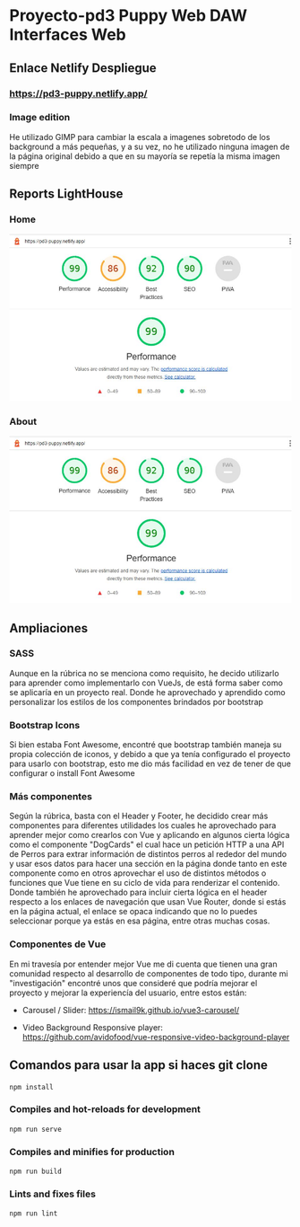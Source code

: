 # Proyecto-pd3 Puppy Web DAW Interfaces Web

## Enlace Netlify Despliegue

### https://pd3-puppy.netlify.app/


### Image edition
He utilizado GIMP para cambiar la escala a imagenes sobretodo de los background a más pequeñas, y a su vez, no he utilizado ninguna imagen de la página original debido a que en su mayoría se repetía la misma imagen siempre

## Reports LightHouse

### Home


<img src="./doc/home-lighthouse.JPG" alt="Report Home Lighthouse">

### About

<img src="./doc/home-lighthouse.JPG" alt="Report About Lighthouse">

## Ampliaciones

### SASS
Aunque en la rúbrica no se menciona como requisito, he decido utilizarlo para aprender como implementarlo con VueJs, de está forma saber como se aplicaría en un proyecto real.
Donde he aprovechado y aprendido como personalizar los estilos de los componentes brindados por bootstrap

### Bootstrap Icons
Si bien estaba Font Awesome, encontré que bootstrap también maneja su propia colección de iconos, y debido a que ya tenía configurado el proyecto para usarlo con bootstrap, esto me dio más facilidad en vez de tener de que configurar o install Font Awesome

### Más componentes
Según la rúbrica, basta con el Header y Footer, he decidido crear más componentes para diferentes utilidades los cuales he aprovechado para aprender mejor como crearlos con Vue y aplicando en algunos cierta lógica como el componente "DogCards" el cual hace un petición HTTP a una API de Perros para extrar información de distintos perros al rededor del mundo y usar esos datos para hacer una sección en la página donde tanto en este componente como en otros aprovechar el uso de distintos métodos o funciones que Vue tiene en su ciclo de vida para renderizar el contenido.
Donde también he aprovechado para incluir cierta lógica en el header respecto a los enlaces de navegación que usan Vue Router, donde si estás en la página actual, el enlace se opaca indicando que no lo puedes seleccionar porque ya estás en esa página, entre otras muchas cosas.

### Componentes de Vue
En mi travesía por entender mejor Vue me di cuenta que tienen una gran comunidad respecto al desarrollo de componentes de todo tipo, durante mi "investigación" encontré unos que consideré que podría mejorar el proyecto y mejorar la experiencía del usuario, entre estos están:

- Carousel / Slider: https://ismail9k.github.io/vue3-carousel/

- Video Background Responsive player: https://github.com/avidofood/vue-responsive-video-background-player

## Comandos para usar la app si haces git clone

```
npm install
```

### Compiles and hot-reloads for development
```
npm run serve
```

### Compiles and minifies for production
```
npm run build
```

### Lints and fixes files
```
npm run lint
```
